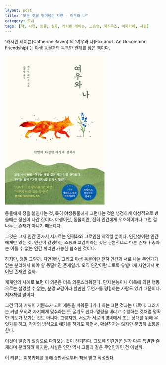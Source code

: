 ```yaml
---
layout: post
title: "모든 것을 뛰어넘는 자연 - 여우와 나"
category: 도서
tags: [책, 자연, 동물, 실화, 캐서린 레이븐, 노승영, 북하우스, 이북카페, 서평]
---
```


'캐서린 레이븐(Catherine Raven)'의
'여우와 나(Fox and I: An Uncommon Friendship)'는
야생 동물과의 독특한 관계를 담은 책이다.

![표지](/images/book/fox-and-i-book-h480.jpg)

동물에게 정을 붙인다는 것,
특히 야생동물에게 그런다는 것은
냉정하게 이성적으로 봤을때는 정신이 나간 짓이다.
야생이란, 동물이란, 전혀 인간에게 우호적이거나 그런 걸 나누는 존재가 아니기 때문이다.

그것은 그저 인간 혼자서 저지르는 인격화와 그로인한 착각일 뿐이다.
인간성이란 인간에게만 있는 것.
인간이 갈망하는 소통과 교감이라는 것은
근본적으로 다른 존재나 종과는 이룰 수 없는
인간 끼리만 가능한 협소한 것이다.

하지만, 정말 그럴까.
자연이란, 그리고 야생 동물이란
전혀 인간과 서로 나눌 무언가가 없는
분리해서 봐야 할 동떨어진 존재일까.
오직 인간이란 그토록 유별나게 자연에서 벗어난 존재인 걸까.

개개인의 사례로 보면 이 의문은 더욱 의문스러워진다.
단지 본능이나 이득에 의한 행동으로는 설명할 수 없는,
분명 교감이라 할만한 무언가를 경험하는 사람도 있기 때문이다.
저자처럼 말이다.

그건 딱히 기꺼이 기쁨조가 되어 재롱을 피워준다거나 하는 그런 것과는 다르다.
그러기는 커녕 오히려 자기에게 맞추라는 듯 굴기도 한다.
명령을 내리고 수행하는 것처럼 명확한 의도가 오가는 것도 아니다.
그렇지만, 서로가 서로의 영역에서 또는 상대를 위해 무엇가를 하고,
각자의 방식으로 얘기를 하기도 하면서,
확실하지는 않지만 분명히 소통을 한다.

이것이 일종의 힐링으로 다가오는 것이 신기하다.
그토록 인간만은 뭔가 다른 특별한 존재라며 분리하려 하지만,
사실은 인간 역시 그들과 같은 무언인가인 건 아닐까.



<div class="im im-info">
이 리뷰는 이북카페를 통해 출판사로부터 책을 받고 작성했다.
</div>

